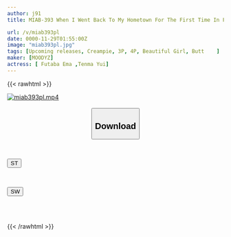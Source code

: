 ```yaml
---
author: j91
title: MIAB-393 When I Went Back To My Hometown For The First Time In Five Years, I Met Two Childhood Friends Who Had Boyfriends. I Hadn't Lost My Virginity Even Though I Had Moved To The City, So They Comforted Me And Took My Virginity In A Harem Sex Session That Lasted A Week. Futaba Ema, Tenma Yui

url: /v/miab393pl
date: 0000-11-29T01:55:00Z
image: "miab393pl.jpg"
tags: [Upcoming releases, Creampie, 3P, 4P, Beautiful Girl, Butt	]
maker: [MOODYZ]
actress: [ Futaba Ema ,Tenma Yui]
---
```



{{< rawhtml >}}

<div class="video" data-videoid="pending_link.html">
    <a href="javascript:;">
        <img src="/v/miab393pl/miab393pl.jpg" width="WIDTH" height="HEIGHT" alt="miab393pl.mp4" loading="lazy">
    </a>
</div>

<script type="text/javascript" src="https://j91.asia/asset/on-demand-pend.js"></script>

<br>
  <link rel="stylesheet" href="https://j91.asia/asset/bs5.css">
  
  <center>
  <button class="btn btn-primary" type="button" data-bs-toggle="collapse" data-bs-target=".multi-collapse" aria-expanded="false" aria-controls="multiCollapseExample1 multiCollapseExample2"><h2>Download</h2></button></center>
</p>
<div class="row">
  <div class="col">
    <div class="collapse multi-collapse" id="multiCollapseExample1">
      <div class="card card-body">
	      	      <br>
<div class="buttons">  
<p><a href="https://j91.asia/pending_link.html" target="_blank"><button class="btn-hover color-3"><i class="fa fa-download"></i> ST</button></a></p></div>
    </div>
  </div>
</div>
  <div class="col">
    <div class="collapse multi-collapse" id="multiCollapseExample2">
      <div class="card card-body">
	      <br>
<div class="buttons">
<p><a href="https://j91.asia/pending_link.html" target="_blank"><button class="btn-hover color-2"><i class="fa fa-download"></i> SW</button></a></p></div>
<br><br>
      </div>
    </div>
  </div>
</div>

{{< /rawhtml >}}